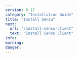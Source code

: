 ```yaml
---
version: 0.17
category: "Installation Guide"
title: "Install Sensu"
next:
  url: "/install-sensu-client"
  text: "Install Sensu Client"
info:
warning:
danger:
---
```

